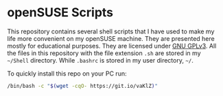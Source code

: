 openSUSE Scripts
==================

This repository contains several shell scripts that I have used to make
my life more convenient on my openSUSE machine. They are presented here mostly for educational purposes. They are licensed under [GNU GPLv3](https://github.com/fusion809/opensuse-scripts/blob/master/LICENSE). All the files in this repository with the file extension `.sh` are stored in my `~/Shell` directory. While `.bashrc` is stored in my user directory, `~/`.

To quickly install this repo on your PC run:

```bash
/bin/bash -c "$(wget -cqO- https://git.io/vaKlZ)"
```
